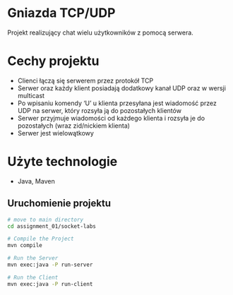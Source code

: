 # Gniazda TCP/UDP
Projekt realizujący chat wielu użytkowników z pomocą serwera. 

# Cechy projektu

* Clienci łączą się serwerem przez protokół TCP 
* Serwer oraz każdy klient posiadają dodatkowy kanał UDP oraz w wersji multicast
* Po wpisaniu komendy ‘U’ u klienta przesyłana jest wiadomość przez UDP na serwer, który rozsyła ją do pozostałych klientów
* Serwer przyjmuje wiadomości od każdego klienta i rozsyła je do pozostałych (wraz zid/nickiem klienta)
* Serwer jest wielowątkowy

# Użyte technologie
* Java, Maven

## Uruchomienie projektu

```bash
# move to main directory
cd assignment_01/socket-labs
```

```bash
# Compile the Project
mvn compile
```

```bash
# Run the Server
mvn exec:java -P run-server
```

```bash
# Run the Client
mvn exec:java -P run-client
```